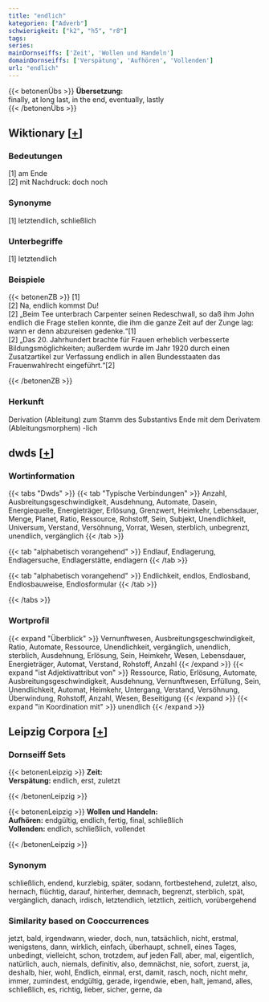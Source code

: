 ```yaml
---
title: "endlich"
kategorien: ["Adverb"]
schwierigkeit: ["k2", "h5", "r8"]
tags:
series:
mainDornseiffs: ['Zeit', 'Wollen und Handeln']
domainDornseiffs: ['Verspätung', 'Aufhören', 'Vollenden']
url: "endlich"
---
```


{{< betonenÜbs >}}
**Übersetzung:**  
finally, at long last, in the end, eventually, lastly  
{{< /betonenÜbs >}}

## Wiktionary [[+](https://de.wiktionary.org/wiki/endlich)]

### Bedeutungen
[1] am Ende  
[2] mit Nachdruck: doch noch  

### Synonyme
[1] letztendlich, schließlich  

### Unterbegriffe
[1] letztendlich  

### Beispiele
{{< betonenZB >}}
[1]  
[2] Na, endlich kommst Du!  
[2] „Beim Tee unterbrach Carpenter seinen Redeschwall, so daß ihm John endlich die Frage stellen konnte, die ihm die ganze Zeit auf der Zunge lag: wann er denn abzureisen gedenke.“[1]  
[2] „Das 20. Jahrhundert brachte für Frauen erheblich verbesserte Bildungsmöglichkeiten; außerdem wurde im Jahr 1920 durch einen Zusatzartikel zur Verfassung endlich in allen Bundesstaaten das Frauenwahlrecht eingeführt.“[2]  

{{< /betonenZB >}}
### Herkunft
Derivation (Ableitung) zum Stamm des Substantivs Ende mit dem Derivatem (Ableitungsmorphem) -lich  



## dwds [[+](https://www.dwds.de/wb/endlich)]

### Wortinformation
{{< tabs "Dwds" >}}
{{< tab "Typische Verbindungen" >}}
Anzahl, Ausbreitungsgeschwindigkeit, Ausdehnung, Automate, Dasein, Energiequelle, Energieträger, Erlösung, Grenzwert, Heimkehr, Lebensdauer, Menge, Planet, Ratio, Ressource, Rohstoff, Sein, Subjekt, Unendlichkeit, Universum, Verstand, Versöhnung, Vorrat, Wesen, sterblich, unbegrenzt, unendlich, vergänglich
{{< /tab >}}

{{< tab "alphabetisch vorangehend" >}}
Endlauf, Endlagerung, Endlagersuche, Endlagerstätte, endlagern
{{< /tab >}}

{{< tab "alphabetisch vorangehend" >}}
Endlichkeit, endlos, Endlosband, Endlosbauweise, Endlosformular
{{< /tab >}}

{{< /tabs >}}

### Wortprofil
{{< expand "Überblick" >}} Vernunftwesen, Ausbreitungsgeschwindigkeit, Ratio, Automate, Ressource, Unendlichkeit, vergänglich, unendlich, sterblich, Ausdehnung, Erlösung, Sein, Heimkehr, Wesen, Lebensdauer, Energieträger, Automat, Verstand, Rohstoff, Anzahl {{< /expand >}}
{{< expand "ist Adjektivattribut von" >}} Ressource, Ratio, Erlösung, Automate, Ausbreitungsgeschwindigkeit, Ausdehnung, Vernunftwesen, Erfüllung, Sein, Unendlichkeit, Automat, Heimkehr, Untergang, Verstand, Versöhnung, Überwindung, Rohstoff, Anzahl, Wesen, Beseitigung {{< /expand >}}
{{< expand "in Koordination mit" >}} unendlich {{< /expand >}}

## Leipzig Corpora [[+](https://corpora.uni-leipzig.de/en/res?word=endlich&corpusId=deu_newscrawl-public_2018)]

### Dornseiff Sets
{{< betonenLeipzig >}}
**Zeit:**  
**Verspätung:** endlich, erst, zuletzt  

{{< /betonenLeipzig >}}


{{< betonenLeipzig >}}
**Wollen und Handeln:**  
**Aufhören:** endgültig, endlich, fertig, final, schließlich  
**Vollenden:** endlich, schließlich, vollendet  

{{< /betonenLeipzig >}}

### Synonym
schließlich, endend, kurzlebig, später, sodann, fortbestehend, zuletzt, also, hernach, flüchtig, darauf, hinterher, demnach, begrenzt, sterblich, spät, vergänglich, danach, irdisch, letztendlich, letztlich, zeitlich, vorübergehend


### Similarity based on Cooccurrences
jetzt, bald, irgendwann, wieder, doch, nun, tatsächlich, nicht, erstmal, wenigstens, dann, wirklich, einfach, überhaupt, schnell, eines Tages, unbedingt, vielleicht, schon, trotzdem, auf jeden Fall, aber, mal, eigentlich, natürlich, auch, niemals, definitiv, also, demnächst, nie, sofort, zuerst, ja, deshalb, hier, wohl, Endlich, einmal, erst, damit, rasch, noch, nicht mehr, immer, zumindest, endgültig, gerade, irgendwie, eben, halt, jemand, alles, schließlich, es, richtig, lieber, sicher, gerne, da

